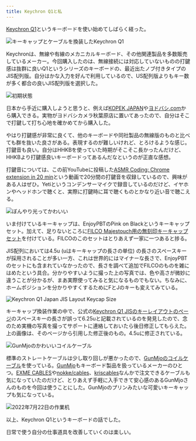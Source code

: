 ```yaml
---
title: Keychron Q1と私
---
```

[Keychron Q1](https://www.keychron.com/products/keychron-q1-qmk-custom-mechanical-keyboard-japan-jis-layout)というキーボードを使い始めてしばらく経った。

![](https://lh3.googleusercontent.com/docs/AG8NV2bwdf2xSx8yGe5AobVppcmtyQCXGzFwB7lEQAeuSvO5dHMW-xysM84FvY_bEzcYMY5nShMHR5cvjijKfF7aXKCqK9hUDliO4Y7GfxGJnVx2vXYRH2SfwvSEmfdauIPxpuejup1sqox-QlndcU6PzigEWIQ0nxX0U0pzvzi5YyqEw9wYfUHln42z2BvxS7VhMWw7OlacoT_07ZONxXXQfv8KBmxIqZxEWj-Elh-ADMtt5os-o0tFQ9acWbcl2Egzvqm7IwhgAFeAsXf_JYT2sga7hTgP1ENn0MaaroQPBE3HMGYdGYqgOgDqzo0ZPFC9bzeOiUdpkYwxfFlqQfxBFbFpZd0jH-5EDEF9ahgErmQxADexu_NratoREvN7_Mprrxr1GXx8VZlqNi1--z79mDZ9q-8_J19fhm5LYJ01se6ZXEhfnmIsHNoXBaMUWS1PU2yhCyFLNmSZBwy_fWPUZqD80wDusMEzDvdj6DF9Qq8yvXnoZvmyK9FmclHKgTp3pPPVi6-Zvt8l0jheNSqr7joCIk7LTUexXl5MJNAPFfCU-ynYK94ysDlbKE5U1dSEILpvTasjy-4jv8p1sg_KnbhWDJd60O6pjo3S6Av8svI7p4vM3l7aaywAnX2MGtDG3EtRqBdp8aaQJq3awyvUG4cT2rg2UQbBXnEo4_xtS86o7eQPkpmeT7Z3jXIB-qnbf-DN0NXvsTwJJOjCYkAtb5lKCrHCP__WAg8w1dGa4VrHpDhJFidec85NDCfhdXCr_zTqh61rr-e8u7Yy043yeGcj8skGKo3H6Gs1hVMqd_k-xZA3xqo8iiPAT5KENvbxYuhYrBZnj2p2O-u1FgXmYDIxZbpzXG8NP4Y_V-kll2iWPzAx_yQ_yBeggfO2qXMPxOmTNYMNYoOIxhqAn514NTzT98nw8al7xWS9QQ_by3NKk3ir3QRnXPGq4V0vo97uwNrRbyn8E94CILnSSOvgrQNaBEAOGcKaESh3s2QBKgxnocLY1dHoo2_vqnQsWqgEWNEvynUDqyUuRkkdw8VLeDUwiX882yGf9qu6zSeVUzjPj6H2wHYC7UiqYWit4tmWeeADAwoXPE96ce3YLWxGfK_K-6IfBSNR-wbLhuWQUXD2ge5ROKs0o9ChabbJw1wRC99LeZ-8maU-zOEep2CvbUe8Rh1r0apoULQX8iqucZ7OZk11sTdJcIIaGQafc9_NATf7nnz3U0pseHW0ifVoIGzIq3Owvi2KDa2k-rwKWJONP2tjEw "キーキャップとケーブルを換装したKeychron Q1")

Keychronは、無線や有線のメカニカルキーボード、その他関連製品を多数販売しているメーカー。今回購入したのは、無線接続には対応していないものの打鍵感は抜群に良いQ1というシリーズのキーボードの、最近出たノブ付きタイプのJIS配列版。自分はかな入力を好んで利用しているので、US配列版よりもキー数が多く都合の良いJIS配列版を選択した。

![](https://lh3.googleusercontent.com/docs/AG8NV2av9_NW3nIdwqeR0XS7ACa4ry3d3qODmgzZFkm29eV7a0-vcp1XHwx_Tw2Tz0X8kgzIKUqCm_DB2IUCkbviCHcqBzbiGKXHOU4t3M8nGDQ5QzwWxtttVk4A9z-LvEEQAbJP0h7rD2WkLmG0_QUm2uryyfbRfPfGXJ-5rxlY_mCmRPsFoZb_Nfmlowv2wc0sOf0X6NRzu4iVxm81KrABmsbleuSwgMANfDEM4EWxINU23PNChu2Ag5vOiGt4DPjkFz_sgYLYlBn6WGbzgAYZekxhpzA2k3Sna3TcogIPSSxyhT4uH-CbMydt-4xXRnU6VB7-mRsJJGXCsINNQdz8MbUvciUWTYw60w8RTDN7qzwrvcXGrmp1WA5BygkVSmoJjv5fO9UgIcXWW3OGBmyOwIys-WCNZbTkQq5ZeFEIRriiLNzVvDl_-8O-nS4ZLSdIThuQ4ck2Abzif98_gnqAfZAcjRO7iN4KDyPtbZTVlISMNg7x41Wvk1qEmUl7E1bsfBAwQ6CTPgSd5TzUJvQCYTXJTl2Gc_wvxaUV4J0-B1DUFLczcX5isl1pRSyOp-TJ1exlul03mOC0K_PFgqlFODqsDrm8r5nvkbwujHRhtmQW8RcxwMHC2wHPbaKLBkQnPv4WSkDZ0udGrZGoep7jDyMM8UYkZwMu0oyQ-LQ3mK7Y0sIQfpYx0Dk2RNR3oh_XX6yUg1N4GIbeb-V4qTmo8Io9sUo-Oy6DON_AUXU_kND9ZOFMTu7c_5Qdbv4VvIzRHlZ3FJ8v2t7d9bXCZaiXIC6L6gYkyR3WcquEe7YllGL9yF2-tBk7owKK2WwO9thfjoRvPPMXJ0nKfVw8HmAnrvAvT-hfMtPuUbsOeh-g6Tj0A1-GsvAzIPjaRiro92-o6UEPpuJO31jy5X3LASfMaHNEp3ZrChPYE4hEee9YlvNKo5kVcsVa5M8jafnTdCxvcTdepusjF_pJd-TJu9q-qwqp0b8WLWIWhNc3_FMaf1ZrV77G0CjihnDg3_q0SIYb5Mat2goVDw3h-f2LuFmHOJULD8o38OSQH7zJVrux7kPecpNZXoahyJj9nsBZI9tGAOmrhktblFXSTm13R2CB1wkIHfXl55Eh6nvfbUD_A8U3NnJr7LOWdLLMEZc435O8wUKSdjNjz1L0cCuhPIxfAOg9OtrU6Ien2bcbKcMEjzdZHpoYLUrEBboUcVyRkuEz_MQp16xPsF7t-NXCdUdkop0bTx9Zy2TE0B7VJOWxc-0nsqyTkw "初期状態")

日本から手近に購入しようと思うと、例えば[KOPEK JAPAN](https://superkopek.jp/products/keychron-q1knob-us?variant=42638615904496)や[ヨドバシ.com](https://www.yodobashi.com/product/100000001007077436/)から購入できる。実物がヨドバシカメラ秋葉原店に置いてあったので、自分はそこで打鍵して打ち心地を確かめてから購入した。

やはり打鍵感が非常に良くて、他のキーボードや同社製品の無線版のものと比べても群を抜いた良さがある。表現するのが難しいけれど、とろけるような感じ。打鍵音も良い。自分はHHKBを使っていた時期がそこそこ長かったんだけど、HHKBより打鍵感良いキーボードってあるんだなというのが正直な感想。

打鍵音については、この前YouTubeに投稿した[ASMR Coding: Chrome extension in 20 min](https://www.youtube.com/watch?v=B5wdRcv-zQA&t=531s)という動画で20分間の打鍵音を収録しているので、興味がある人はぜひ。Yetiというコンデンサーマイクで録音しているのだけど、イヤホンやヘッドホンで聴くと、実際に打鍵時に耳で聴くものとかなり近い音で聴こえる。

![](https://lh3.googleusercontent.com/docs/AG8NV2azee22mo25Q93i1vkWidClL5Uxsg12TGCD7jRjIMXLbahnxLqBpxhsxv7AyPIZHqH-K2pbI-u7W5Zjc1yEHgLp_nx0D-kMYqK_2oE4lXv3PYy6D6kkzINhrAns_pyl-4gF7w2VO7YcJtaFrbjAlSckPgR30f7ZR6l5LYqjHqezhAbhFQkHyeRCD_NY25wi4EWf_VbwEStnk5mSFbacGtqlP40djP6tqIuNAF1q9sefWSRhqbBVvl7zM_bS5iics8Z_Mb-y-F--aZVtKLEtxUrT3SNuZk3ikpRwuwwe6SDtwg_upU7PGLR-XVFxJragYH6eKPkRIS3wzvjbXKWsoB-i6HcALHFUpoTz1iYwe0LawVfAjkdWY6T516hEyplHsePYr6ERmMrA7b4XLBEpZsX2jAskwx0pIc0Cw1ZBGbu1FEd7ymvvaf3TZRw4ZnjA26b5a53QPGq47HbaV2K-AARQ1iwXdQV4_o9F-hG0GwMDU-KUCO0xuWhkmsY1EQm5mvmKjfWtL97zFGJ5IRuRq7zS73Em5mC4xAfgcDUoZEBOwiwLKoI7GlRrl1EFF0OR2d8Wzh72n3fCbFr172WWEuG6xI4BHyVrfZvqwEhpc91i72ff0fZl7x8U37ZGQGRGuZ24lNy5JXRcCwwYBjyBV1YkIwywi9U9SMjXfYkc6K6hSufGLSWhvLUdZONzMVezHClsqtUy7r_mjvmpxDXc767xvCn7-n0OA1eUveiyItGw0wM5Os0C-XzOUoCoxlprufDL5Pj9-k01tqFBOOHlNFHNe2rMTGnr4-sNc_O7pTYhZ8FAfzfm5rAh1Kg3xdwrrlonXS7ynRlGUSHUBZo8gACVAEQzReDLphw_XuIyD8iiNvMAPxFX-MkY98xk1CCL_oO1Y1ra01d8V8uFyPe0W3ZBGeAOcEi6800mDnXWCmtrmOB0qkm1CaUR41tVnsUCZ9tlZ00qEuylEizrzdQ_pmF0UgJHb0OnWx9_YKFaacHr3TeaOjyDuq8Rp28JnL3KHtO0P4PonwoYMQB0DiipqH_2talgAqYiQkAG1C3Sun2toMOrtItqtCzsHS_FuDsN4nIgpOrzyMxb0UBfUZEk23I0e6NSfq0feHwf2WaLc-I-BrlD7iGpxGGeFLn-WpGNTmf5pjCeOlCE3Eq2VqU6R1FtFHCIskTHA2NZtxKGgjZuv2JiP6nMzA3wnVs7uIcI-1IKl5CcWiQGO3v0gTwn_8CdTXo1CwzBesleR32X-UTRt6s1jw "ぼんやり光ってかわいい")

いま付けているキーキャップは、EnjoyPBTのPink on Blackというキーキャップセット。加えて、足りないところに[FILCO Majestouch用の無刻印キーキャップセット](https://www.amazon.co.jp/dp/B00R1BZ60K)を付けている。FILCOのこのセットはとりあえず一家に一つあると捗る。

JIS配列においては4.5u (uはキーキャップの長さの単位) の長さのスペースキーが採用されることが多い一方、これは世界的にはマイナーな長さで、EnjoyPBTのセットにも含まれていなかったので、長さを調べて追加でFILCOのものを雑にはめたという具合。分かりやすいように撮った上の写真では、色や高さが微妙に違うことが分かるが、まあ実際使ってみると気になるものでもない。ちなみに、ホームポジションを分かりやすくするためにFとJのキーも変えてみている。

![](https://lh3.googleusercontent.com/docs/AG8NV2Z-_qqTCOAJ54Pynuljbt8fJGZpK0JqHLWbHZX9rLVZEkdKD6grDCaJSICDW_yX1WIPfJdZmRk5vOdt-rchN7f4_xNtj0K84SdoDAekTk5SSC9J5GxBkfWX6C28cPUyZ9Hjcui06TmvMl1-nj4gPDdvzG16MdAjob0yhQgyHF67Zb2ErYrGXmogXJn9mHTmtdpcOCt4Xq1tgY03PGJANnN5yh4DN4xC0yg1Z_Lex18btqovfn-Ei05YVNmlw-mQUWlBj-ifI8Qa1H-uRn1-Y46WBDEEHwlgcue3_maW79n1lVS8GUeLTPNPrUxztqBSjl4jY_sXBob21el7x7DpIw6ywkWl2_wMo2-LJQQNnLhaMPz8kpr0LmP7JEnZGFLxzqYFt2GfFAqVstDNqEIOVuCJxCZJyY4fV95-V1rrbjVrzxiYAlcNLVUmxFfPLURdiHD8iSYy1toMxnGlRRCDIsBKeEOCEcp9hqGE3RK1-w5RSmgmWi_biqol3vERwA5Aa-kHMqpolIFctLOb69vSS_E-YuZKI6qocOxeTEComtqjvmNuGGBQiJr8tsTshF7fS19esizqTQSJ37kqR1Sifx6IxD5TG5Y7M9H5ZFpcvN7cJga5ULANYeBkIbbgHY__FmFHt91tMdhELjp2UgaKAYc5CRhqPo9FyIQAOBuI5uLDEJG_huk0ajB2Hiw-2R9cCSQZirsyUnQHMsFHg673KTrrmN1AdyBnh-K5dTTzyJ2Imz6fIiO6wNO3llT5mbv2kOFtC9sWH9CEQ_UFT4D4Xg2RlJnYsgP1zbgX8d10OXHx9FzFoQsPjmC45Mt1WjqAjdKL8O4mijMOeR3dp6e3o0LecvKqcTkd4fQGTo5Q_D1dKD6u0oPZYjAYHxPB2eWE6tezyQenEDaL8tfDCuw4TbmmG6cZPBzrATcQBdQWFt114rMjoaVEYZIRbXfuP3ZvBegoo63RIPC1grb5vGVmATjH0E930YJdXCKwWs5m2J2jjIQXntVBTb_PQ4vWdoEzD2hm_dZieDxuHYXyNS0d8FRA8HqnWPSKo-pNhyJdCREixcUyEgbEWd1fM_irn1dC-f8072RmokmodhxadBEL_jW5LBfiG7hVmcONXDZ4SqssJirO1HgS0GlKLEQTAwYI_xyEviuOOSzrpuA4Bqkos2mlOJjiQJPCGbs5YfhRCH7ztiY-qS0hxALY-FWg0QXeJSPMrgbrm6OD5L1RRJKuYLE_l8ca8mSDSnSqM1Z2uLUQM6NvNw "Keychron Q1 Japan JIS Layout Keycap Size")

キーキャップ換装作業の中で、公式の[Keychron Q1 JISのキーレイアウトのページ](https://www.keychron.com/pages/keychron-q1-japan-jis-layout-keycap-size)のスペースキーの長さが誤って6.25uと記載されているのを発見したので、念のため実機の写真を撮ってサポートに連絡しておいたら後日修正してもらえた。上の画像は、そのページから引用した修正後のもの。4.5uに修正されている。

![](https://lh3.googleusercontent.com/docs/AG8NV2ZQU-SEfRr-HOW3V-_AY2U6fXi4uLmwczCP3NtC9s0QbVdSV_s6bQTFjZTqGKZK2Juabcuqdh2z8CVs49aQgvMPdaQu_gjKOjqkIeu_sGvBfGBj7ANhhHMnSNTQ5fY1De7-R7v-26KmzE4qJO36JIxzfLBfvO-pQn4zhalCTXAWjwQUMbqyiX1pyQHQm0DC5gpat-_YN4uKcEZXPAc5IWUIPN9fL631jacYzdrZRftVvhe7HTsfdHqlDS8kTcP-pZ18HIEDJRrbBdTbwkHOQt4j62_rA23ZNL8_56xDeWK4__51MH1F3fCvDuDB8p4RnlVwdGciMqKj2e0KdOu9mV2ULiK_uaKEAgSH604tBuU6B21KP9hSIdS2qg9aDS0hpU7jJnDnH_5XOjPKqymkM3QPs-JwL_tcsh-XCxegoEoj5mhtrtHKEsmHU0czxsz4h9VB2417EmEzynxadLSPY-X-SgYPHH22JVuCEUX37_8Mly3vKew5AyS5IcJpnrTEOR4wTg6ey67vEfy2FBA6vzeA7gGV9HWUDPEe2iJxPUVjsC5xmzJk5FzKKg5nF31feHW4yHJtG4Nf76e2iKUGyn45H-mula7m1O3V39y_sDzHUtdXw5BRt-O4R7kVW-zcDKNairaWHyC2Y-ETOpzDV0qoZpxsUmFLZCFFEOBSQ9ZUENp8WTAkTJwsDHL2aDmPzOk3QPBU1nOQCyAA8bHkj-KTWYYLnQI6YMk_3fjVHOlO4hQ9odTIweNBLpLB5WanT5X7GvHus-7QMLF_BiCMFdYUzycPBdtbuqbCDyrAVNJS-A9uZGmM3bTrGYwWXc0bTHVhYiwxHp9sdn6jvD8C0hyn5un62Mr2YelYBvQfCPQJJUes9vVhsVAQWHFP0IYbIaMH2KrLUL2ao1tO2nBUAjWU6-lf4_ExHuNY1_UkriWRAs4Y3x_T4PBgxkUokeVq_tPlDKyyXiKlP752VkX1MRNLiQbVwDQRjm35g1l2NLyxTe1D9roUPmNZdYoGG0FSv1vDVycu6B8vhI13pIn1oRxVrcjlifCPH5N4e_t0-5WM6WCT_08uwVFg5AopBZ_2B_YNXaQtpifrE-jQLIS9LCcpRR7VQESFdCQe0vtSxINXKF83VipabiDoWbqLsVdBhv02AZ7KS99EhfRW1gr63D--X3HPJREWkI2PxnTrNb4pBQqKLp1mCbGot4v94e2_OzF7j_DZY1whemFJYlV5QYKFKY0n47RoHWEUWwkkpJZ9i0brpg "GunMjoのかわいいコイルケーブル")

標準のストレートケーブルは少し取り回しが悪かったので、[GunMjoのコイルケーブル](https://www.amazon.co.jp/dp/B09F5T7LTQ)を使っている。[GunMjo](https://www.gunmjo.com/)もキーボード製品を扱っているメーカーのひとつ。[EXME CABLES](https://exmecables.com/)や[nokke/cables](https://www.nokke-labora.com/)、[kriscables](https://kriscables.com/)なんかで注文できるケーブルも気になっていたのだけど、とりあえず手軽に入手できて安心感のあるGunMjoさんのものを今回は使うことにした。GunMjoのプリンみたいな可愛いキーキャップも気になっている。

![](https://lh3.googleusercontent.com/docs/AG8NV2ZEKc_UmV0u505eP-ae1504cGNEzHH4E4NaDTN-HAxyN3sfYU0US9kfeI6epjt02xopCEbWqvphZ6uMhEjJ6r7Y_PpDf3z0emZzE8TCoiWf2fG5v68tPtcL5NTlLiTn6HGROYI0M7LQD5x685g_H7WF1JxPl8iSdEsdXXx2AWUePzGvwYLV6QRYC1eTSC6uppO7QkyFuBPRAOaSkmtLOW1ODxbH_LYCDAHdC-fJBrwKZboExJOrCsPQWY-DhNea3xsv8yPdozKbExv3PZhUqzIDy5eG8U6ecvgIGzuySwRSI0IyaXrm2BmDqM7n02WnTaT5YpfhlwNPExKOqWj6VBFOCclNvj3FCgPWMQJ5XHQ8IhYDDezLcp5ZJvhVMDHCU4zuZ-ENzxmlFqtuLJ493iR8_D3NlRyzr-AzDWr1tBEJx8Czghm1Xg1YrkH92XzI0BAqP3s-goM3hEBGkqXQOCTlJc5PbxuniKx1_8j05J6MROaNrz33wvi46OU_mSe_hzwb_XjeZVzQSaM1zLA91kHQNPA1egTfOsJ4i73NBirchnJ9jbKNMrH6BMSVwxu7bftqFpA-hgzb4v3UqhpF9WgxvX-Du3eY5w1kkx3AI9XInHhUufmJNezL8CX2Ez74DPnvqeMia7oipEMylHkm-ClV53wGmZUNvwtTKq6IE78TWcRF70qYI_xrXj-QMMfHik7hxLRmLpeADn2QBSUh4vXXwN7lLSoRJemQPKZTRsqPLLLQXOs0d5W2M9_0QMz5ncEM3Pj-cP8OZGFxPhq7UyKk1D0hzvtbYCdJjM8ekuoG2eJvezU9YyP0G1Inykb3uAnCmOiBhRtoV28iGBL6dTx9UjNv2yQ3W2jKLs2bl9TfQmEfLwiG3CfrUlavDKwrtav6S9pXM9cwt4lNg5t7-sKgctzv0iV57YQiQQ5EI4CiLkxBLWYuZHh5oVWPzpjSF0wgd3DLLNgCp4wcmScRiiE81mTVExYWWD-yVYfuFwR-AJ9-_mi-6dDKuOjA-VzBnmsjPZiwQAC1LCB6-jf2Z15i8d46ubJW6RofeFFSq6EbshH9ET6rJTfQygKcDVdVfydD5uxuYNkxt6U4qp5eR5nFaFEH-T4rtinEMFuJ4c8_HiihCnFU86yw_85WWuE1L6pp5Up-X1iFb9idIpiXIjTgpSs4i2Eb0ZDTNcc9gtlM2_TQpwbo8GfPZFDQow3IwOH94XzY8l2yeoymc9EMLZBduhYsZI8XMfj_jkkbu4Azc_7-dg "2022年7月22日の作業机")

以上、Keychron Q1というキーボードの話でした。

日常で使う自分の仕事道具を改善していくのは楽しい。
